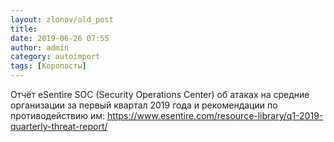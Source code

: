 ```yaml
---
layout: zlonov/old_post
title: 
date: 2019-06-26 07:55
author: admin
category: autoimport
tags: [Коропосты]
---
```


Отчёт eSentire SOC (Security Operations Center) об атаках на средние организации за первый квартал 2019 года и рекомендации по противодействию им: <a href="https://www.esentire.com/resource-library/q1-2019-quarterly-threat-report/">https://www.esentire.com/resource-library/q1-2019-quarterly-threat-report/</a>

